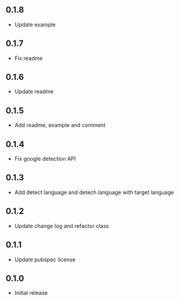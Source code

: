 ## 0.1.8

* Update example

## 0.1.7

* Fix readme

## 0.1.6

* Update readme

## 0.1.5

* Add readme, example and comment

## 0.1.4

* Fix google detection API

## 0.1.3

* Add detect language and detech language with target language

## 0.1.2

* Update change log and refactor class

## 0.1.1

* Update pubspec license

## 0.1.0

* Initial release